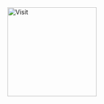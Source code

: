 <img src="https://github.com/puneeth072003/GfG-hackthon-project/assets/119479391/91b6981b-5ce1-4e9c-a9b6-58dbd9ea1ad2" alt="Visit" style="width: 200px; height: auto;">


